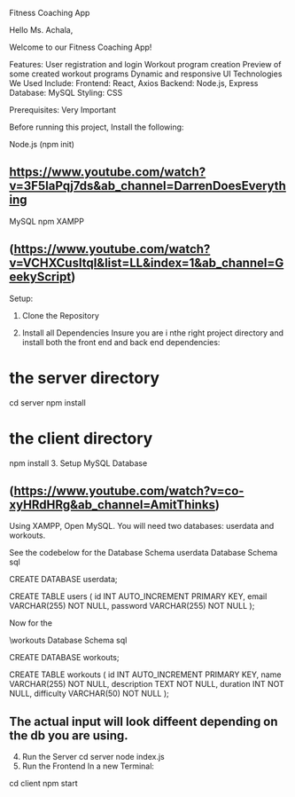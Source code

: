Fitness Coaching App

Hello Ms. Achala,

Welcome to our Fitness Coaching App!

Features:
User registration and login
Workout program creation
Preview of some created workout programs
Dynamic and responsive UI
Technologies We Used Include:
Frontend: React, Axios
Backend: Node.js, Express
Database: MySQL
Styling: CSS

Prerequisites: Very Important

Before running this project, Install the following:

Node.js (npm init)

## https://www.youtube.com/watch?v=3F5IaPqj7ds&ab_channel=DarrenDoesEverything

MySQL
npm
XAMPP

## (https://www.youtube.com/watch?v=VCHXCusltqI&list=LL&index=1&ab_channel=GeekyScript)

Setup:

1. Clone the Repository

2. Install all Dependencies
   Insure you are i nthe right project directory and install both the front end and back end dependencies:

# the server directory

cd server
npm install

# the client directory

npm install 3. Setup MySQL Database

## (https://www.youtube.com/watch?v=co-xyHRdHRg&ab_channel=AmitThinks)

Using XAMPP, Open MySQL. You will need two databases:
userdata and workouts.

See the codebelow for the Database Schema
userdata Database Schema
sql

CREATE DATABASE userdata;

CREATE TABLE users (
id INT AUTO_INCREMENT PRIMARY KEY,
email VARCHAR(255) NOT NULL,
password VARCHAR(255) NOT NULL
);

Now for the

\workouts Database Schema
sql

CREATE DATABASE workouts;

CREATE TABLE workouts (
id INT AUTO_INCREMENT PRIMARY KEY,
name VARCHAR(255) NOT NULL,
description TEXT NOT NULL,
duration INT NOT NULL,
difficulty VARCHAR(50) NOT NULL
);

## The actual input will look diffeent depending on the db you are using.

4. Run the Server
   cd server
   node index.js
5. Run the Frontend
   In a new Terminal:

cd client
npm start
